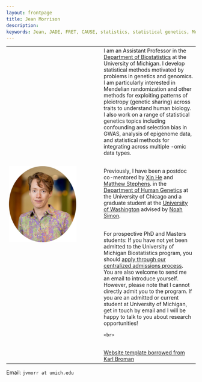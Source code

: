 ```yaml
---
layout: frontpage
title: Jean Morrison
description: 
keywords: Jean, JADE, FRET, CAUSE, statistics, statistical genetics, Mendelian randomization, genetic factor analysis
---
```


<!--

<div class="navbar">
  <div class="navbar-inner">
      <ul class="nav">
          <li><a href="{{ BASE_PATH }}/assets/cv-jean.pdf">cv</a></li>
          <li><a href="https://github.com/jean997">github</a></li>
	  <li><a href="https://scholar.google.com/citations?hl=en&user=r6fNZ6cAAAAJ">google scholar</a></li>
      </ul>
  </div>
</div>
-->

<!--style> .equal-width td {   width: 50%; } </style--> 
<table class="wide">
<tr>
  <td class="left" width="50%">
	<img src="pages/pics/jean_um1_smaller.jpg" style="width: 75%" alt="Me!" title = "profile picture"/>
   </td>
  <td class="left">
  I am an Assistant Professor in the <a href="https://sph.umich.edu/biostat/">Department of Biostatistics</a> at the University of Michigan. 
  I develop statistical methods motivated by problems in genetics and genomics. 
  I am particularly interested in Mendelian randomization and other methods for exploiting patterns of pleiotropy (genetic sharing) across traits
  to understand human biology. 
  I also work on a range of statistical genetics topics including confounding and selection bias in GWAS, analysis of
  epigenome data, and statistical  methods for integrating across multiple -omic data types. <br>
   <br>
 
 Previously, I have been a postdoc
 	co-mentored by <a href="http://xinhelab.org">Xin He</a> and <a href="http://stephenslab.uchicago.edu">Matthew Stephens</a>.
  in the <a href="http://www.genes.uchicago.edu">Department of 
	Human Genetics</a> at the University of Chicago and a graduate student at the <a href="https://www.biostat.washington.edu">University of Washington</a>
  	advised by <a href="http://www.faculty.washington.edu/nrsimon/">Noah Simon</a>.<br>
   <br>

For prospective PhD and Masters students: If you have not yet been admitted to the University of Michigan Biostatistics program, 
you should <a href = "https://sph.umich.edu/biostat/biostatistics-prospective-students.html">apply through our centralized admissions process</a>. 
You are also welcome to send me an email to introduce yourself. 
However, please note that I cannot directly admit you to the program. 
If you are an admitted or current student at University of Michigan, get in touch by email and I will be happy to talk to you about research opportunities! 

   
  	<br>
   <br>
   <a href="https://kbroman.org/">Website template borrowed from Karl Broman</a>
  	
  </td>

</tr>
</table>

<div class="container">
  <div id = "hide_email">
	Email: <code>jvmorr at umich.edu</code><br/>
  </div>
</div>
